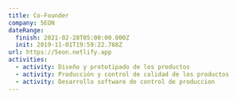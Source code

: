 ```yaml
---
title: Co-Founder
company: 5EON
dateRange:
  finish: 2021-02-28T05:00:00.000Z
  init: 2019-11-01T19:59:22.768Z
url: https://5eon.netlify.app
activities:
  - activity: Diseño y prototipado de los productos
  - activity: Producción y control de calidad de los productos
  - activity: Desarrollo software de control de produccion
---
```

